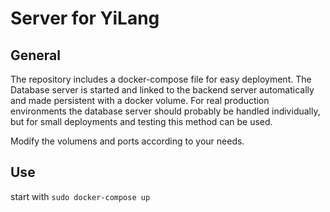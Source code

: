 # Server for YiLang

## General

The repository includes a docker-compose file for easy deployment. The Database server is started and linked to the backend server automatically and made persistent with a docker volume. For real production environments the database server should probably be handled individually, but for small deployments and testing this method can be used.

Modify the volumens and ports according to your needs.

## Use

start with `sudo docker-compose up`
